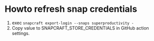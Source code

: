 # Howto refresh snap credentials

1. exec `snapcraft export-login --snaps superproductivity -`
2. Copy value to SNAPCRAFT_STORE_CREDENTIALS in GitHub action settings.
